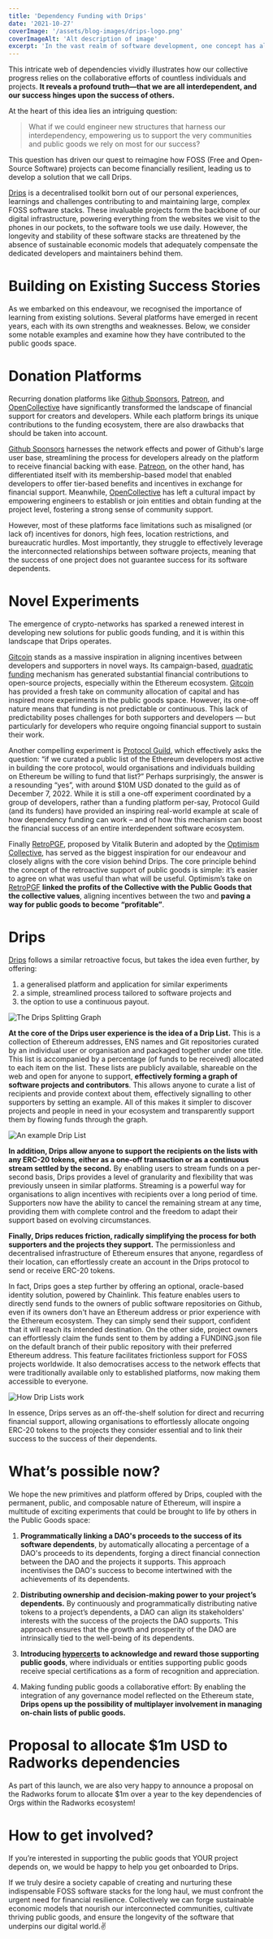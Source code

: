 ```yaml
---
title: 'Dependency Funding with Drips'
date: '2021-10-27'
coverImage: '/assets/blog-images/drips-logo.png'
coverImageAlt: 'Alt description of image'
excerpt: 'In the vast realm of software development, one concept has always stood out as a testament to the interconnected nature of our modern society: the software dependency tree.'
---
```


This intricate web of dependencies vividly illustrates how our collective progress relies on the collaborative efforts of countless individuals and projects. **It reveals a profound truth—that we are all interdependent, and our success hinges upon the success of others.**

At the heart of this idea lies an intriguing question:

> What if we could engineer new structures that harness our interdependency, empowering us to support the very communities and public goods we rely on most for our success?

This question has driven our quest to reimagine how FOSS (Free and Open-Source Software) projects can become financially resilient, leading us to develop a solution that we call Drips.

[Drips](https://drips.network/) is a decentralised toolkit born out of our personal experiences, learnings and challenges contributing to and maintaining large, complex FOSS software stacks. These invaluable projects form the backbone of our digital infrastructure, powering everything from the websites we visit to the phones in our pockets, to the software tools we use daily. However, the longevity and stability of these software stacks are threatened by the absence of sustainable economic models that adequately compensate the dedicated developers and maintainers behind them.

# Building on Existing Success Stories

As we embarked on this endeavour, we recognised the importance of learning from existing solutions. Several platforms have emerged in recent years, each with its own strengths and weaknesses. Below, we consider some notable examples and examine how they have contributed to the public goods space.

# Donation Platforms

Recurring donation platforms like [Github Sponsors](https://github.com/sponsors), [Patreon](https://www.patreon.com/), and [OpenCollective](https://opencollective.com/) have significantly transformed the landscape of financial support for creators and developers. While each platform brings its unique contributions to the funding ecosystem, there are also drawbacks that should be taken into account.

[Github Sponsors](https://github.com/sponsors) harnesses the network effects and power of Github's large user base, streamlining the process for developers already on the platform to receive financial backing with ease. [Patreon](https://www.patreon.com/), on the other hand, has differentiated itself with its membership-based model that enabled developers to offer tier-based benefits and incentives in exchange for financial support. Meanwhile, [OpenCollective](https://opencollective.com/) has left a cultural impact by empowering engineers to establish or join entities and obtain funding at the project level, fostering a strong sense of community support.

However, most of these platforms face limitations such as misaligned (or lack of) incentives for donors, high fees, location restrictions, and bureaucratic hurdles. Most importantly, they struggle to effectively leverage the interconnected relationships between software projects, meaning that the success of one project does not guarantee success for its software dependents.

# Novel Experiments

The emergence of crypto-networks has sparked a renewed interest in developing new solutions for public goods funding, and it is within this landscape that Drips operates.

[Gitcoin](https://www.gitcoin.co/) stands as a massive inspiration in aligning incentives between developers and supporters in novel ways. Its campaign-based, [quadratic funding](https://www.gitcoin.co/blog/quadratic-funding) mechanism has generated substantial financial contributions to open-source projects, especially within the Ethereum ecosystem. [Gitcoin](https://www.gitcoin.co/) has provided a fresh take on community allocation of capital and has inspired more experiments in the public goods space. However, its one-off nature means that funding is not predictable or continuous. This lack of predictability poses challenges for both supporters and developers — but particularly for developers who require ongoing financial support to sustain their work.

Another compelling experiment is [Protocol Guild](https://protocol-guild.readthedocs.io/en/latest/), which effectively asks the question: “if we curated a public list of the Ethereum developers most active in building the core protocol, would organisations and individuals building on Ethereum be willing to fund that list?” Perhaps surprisingly, the answer is a resounding “yes”, with around $10M USD donated to the guild as of December 7, 2022. While it is still a one-off experiment coordinated by a group of developers, rather than a funding platform per-say, Protocol Guild (and its funders) have provided an inspiring real-world example at scale of how dependency funding can work – and of how this mechanism can boost the financial success of an entire interdependent software ecosystem.

Finally [RetroPGF](https://app.optimism.io/retropgf), proposed by Vitalik Buterin and adopted by the [Optimism Collective](https://app.optimism.io/announcement), has served as the biggest inspiration for our endeavour and closely aligns with the core vision behind Drips. The core principle behind the concept of the retroactive support of public goods is simple: it’s easier to agree on what was useful than what will be useful. Optimism’s take on [RetroPGF](https://app.optimism.io/retropgf) **linked the profits of the Collective with the Public Goods that the collective values**, aligning incentives between the two and **paving a way for public goods to become “profitable”**.

# Drips

[Drips](https://drips.network/) follows a similar retroactive focus, but takes the idea even further, by offering:

1. a generalised platform and application for similar experiments
2. a simple, streamlined process tailored to software projects and
3. the option to use a continuous payout.

![The Drips Splitting Graph](/assets/blog-images/splitting-graph.png)

**At the core of the Drips user experience is the idea of a Drip List.** This is a collection of Ethereum addresses, ENS names and Git repositories curated by an individual user or organisation and packaged together under one title. This list is accompanied by a percentage (of funds to be received) allocated to each item on the list. These lists are publicly available, shareable on the web and open for anyone to support, **effectively forming a graph of software projects and contributors**. This allows anyone to curate a list of recipients and provide context about them, effectively signalling to other supporters by setting an example. All of this makes it simpler to discover projects and people in need in your ecosystem and transparently support them by flowing funds through the graph.

![An example Drip List](/assets/blog-images/drip-list.png)

**In addition, Drips allow anyone to support the recipients on the lists with any ERC-20 tokens, either as a one-off transaction or as a continuous stream settled by the second.** By enabling users to stream funds on a per-second basis, Drips provides a level of granularity and flexibility that was previously unseen in similar platforms. Streaming is a powerful way for organisations to align incentives with recipients over a long period of time. Supporters now have the ability to cancel the remaining stream at any time, providing them with complete control and the freedom to adapt their support based on evolving circumstances.

**Finally, Drips reduces friction, radically simplifying the process for both supporters and the projects they support.** The permissionless and decentralised infrastructure of Ethereum ensures that anyone, regardless of their location, can effortlessly create an account in the Drips protocol to send or receive ERC-20 tokens.

In fact, Drips goes a step further by offering an optional, oracle-based identity solution, powered by Chainlink. This feature enables users to directly send funds to the owners of public software repositories on Github, even if its owners don't have an Ethereum address or prior experience with the Ethereum ecosystem. They can simply send their support, confident that it will reach its intended destination. On the other side, project owners can effortlessly claim the funds sent to them by adding a FUNDING.json file on the default branch of their public repository with their preferred Ethereum address. This feature facilitates frictionless support for FOSS projects worldwide. It also democratises access to the network effects that were traditionally available only to established platforms, now making them accessible to everyone.

![How Drip Lists work](/assets/blog-images/how-drip-lists-work.png)

In essence, Drips serves as an off-the-shelf solution for direct and recurring financial support, allowing organisations to effortlessly allocate ongoing ERC-20 tokens to the projects they consider essential and to link their success to the success of their dependents.

# What’s possible now?

We hope the new primitives and platform offered by Drips, coupled with the permanent, public, and composable nature of Ethereum, will inspire a multitude of exciting experiments that could be brought to life by others in the Public Goods space:

1. **Programmatically linking a DAO's proceeds to the success of its software dependents**, by automatically allocating a percentage of a DAO's proceeds to its dependents, forging a direct financial connection between the DAO and the projects it supports. This approach incentivises the DAO's success to become intertwined with the achievements of its dependents.

2. **Distributing ownership and decision-making power to your project’s dependents.** By continuously and programmatically distributing native tokens to a project’s dependents, a DAO can align its stakeholders' interests with the success of the projects the DAO supports. This approach ensures that the growth and prosperity of the DAO are intrinsically tied to the well-being of its dependents.

3. **Introducing [hypercerts](https://hypercerts.org/) to acknowledge and reward those supporting public goods**, where individuals or entities supporting public goods receive special certifications as a form of recognition and appreciation.

4. Making funding public goods a collaborative effort: By enabling the integration of any governance model reflected on the Ethereum state, **Drips opens up the possibility of multiplayer involvement in managing on-chain lists of public goods.**

# Proposal to allocate $1m USD to Radworks dependencies

As part of this launch, we are also very happy to announce a proposal on the Radworks forum to allocate $1m over a year to the key dependencies of Orgs within the Radworks ecosystem!

# How to get involved?

If you’re interested in supporting the public goods that YOUR project depends on, we would be happy to help you get onboarded to Drips.

If we truly desire a society capable of creating and nurturing these indispensable FOSS software stacks for the long haul, we must confront the urgent need for financial resilience. Collectively we can forge sustainable economic models that nourish our interconnected communities, cultivate thriving public goods, and ensure the longevity of the software that underpins our digital world.✌️
